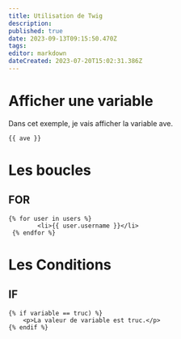 ```yaml
---
title: Utilisation de Twig
description: 
published: true
date: 2023-09-13T09:15:50.470Z
tags: 
editor: markdown
dateCreated: 2023-07-20T15:02:31.386Z
---
```


# Afficher une variable
Dans cet exemple, je vais afficher la variable ave.
```twig
{{ ave }}
```

# Les boucles
## FOR
```twig
{% for user in users %}
        <li>{{ user.username }}</li>
 {% endfor %}
```

# Les Conditions
## IF
```twig
{% if variable == truc) %}
    <p>La valeur de variable est truc.</p>
{% endif %}
```
